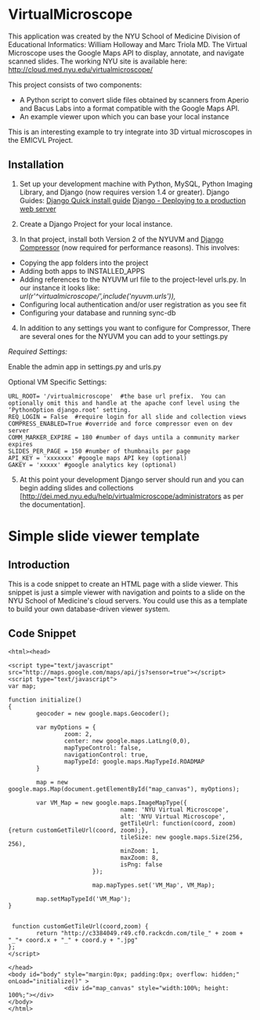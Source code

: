VirtualMicroscope
=================
This application was created by the NYU School of Medicine Division of Educational Informatics: William Holloway and Marc Triola MD. The Virtual Microscope uses the Google Maps API to display, annotate, and navigate scanned slides. The working NYU site is available here: http://cloud.med.nyu.edu/virtualmicroscope/

This project consists of two components:
  * A Python script to convert slide files obtained by scanners from Aperio and Bacus Labs into a format compatible with the Google Maps API.
  * An example viewer upon which you can base your local instance

This is an interesting example to try integrate into 3D virtual microscopes in the EMICVL Project.

Installation
------------

1.  Set up your development machine with Python, MySQL, Python Imaging Library, and Django (now requires version 1.4 or greater). Django Guides:
[Django Quick install guide](https://docs.djangoproject.com/en/1.5/intro/install/)
[Django - Deploying to a production web server](https://docs.djangoproject.com/en/1.5/howto/deployment/)

2. Create a Django Project for your local instance.

3. In that project, install both Version 2 of the NYUVM and [Django Compressor](https://pypi.python.org/pypi/django_compressor) (now required for performance reasons).
This involves:
  * Copying the app folders into the project
  * Adding both apps to INSTALLED_APPS 
  * Adding references to the NYUVM url file to the project-level urls.py. In our instance it looks like:
    *url(r'^virtualmicroscope/',include('nyuvm.urls')),*
  * Configuring local authentication and/or user registration as you see fit
  * Configuring your database and running sync-db

4. In addition to any settings you want to configure for Compressor, There are several ones for the NYUVM you can add to your settings.py

*Required Settings:*

Enable the admin app in settings.py and urls.py

Optional VM Specific Settings:

    URL_ROOT= '/virtualmicroscope'  #the base url prefix.  You can optionally omit this and handle at the apache conf level using the ‘PythonOption django.root’ setting.
    REQ_LOGIN = False  #require login for all slide and collection views
    COMPRESS_ENABLED=True #override and force compressor even on dev server
    COMM_MARKER_EXPIRE = 180 #number of days untila a community marker expires
    SLIDES_PER_PAGE = 150 #number of thumbnails per page
    API_KEY = 'xxxxxxx' #google maps API key (optional)
    GAKEY = 'xxxxx' #google analytics key (optional)

5. At this point your development Django server should run and you can begin adding slides and collections [http://dei.med.nyu.edu/help/virtualmicroscope/administrators as per the documentation].

Simple slide viewer template
============================


Introduction
------------

This is a code snippet to create an HTML page with a slide viewer.  This snippet is just a simple viewer with navigation and points to a slide on the NYU School of Medicine's cloud servers.  You could use this as a template to build your own database-driven viewer system.


Code Snippet
------------

    <html><head> 
    
    <script type="text/javascript" src="http://maps.google.com/maps/api/js?sensor=true"></script> 
    <script type="text/javascript"> 
    var map;
     
    function initialize() 
    {
            geocoder = new google.maps.Geocoder();
    
            var myOptions = {
                    zoom: 2,
                    center: new google.maps.LatLng(0,0),
                    mapTypeControl: false,
                    navigationControl: true,
                    mapTypeId: google.maps.MapTypeId.ROADMAP
            }
    
            map = new google.maps.Map(document.getElementById("map_canvas"), myOptions);
    
            var VM_Map = new google.maps.ImageMapType({
                                    name: 'NYU Virtual Microscope', 
                                    alt: 'NYU Virtual Microscope',
                                    getTileUrl: function(coord, zoom) {return customGetTileUrl(coord, zoom);},
                                    tileSize: new google.maps.Size(256, 256),
                                    minZoom: 1, 
                                    maxZoom: 8, 
                                    isPng: false
                            });
            
                            map.mapTypes.set('VM_Map', VM_Map);
    
            map.setMapTypeId('VM_Map');
    }
    
    
     function customGetTileUrl(coord,zoom) {
            return "http://c3384049.r49.cf0.rackcdn.com/tile_" + zoom + "_"+ coord.x + "_" + coord.y + ".jpg"
    };
    </script> 
    
    </head> 
    <body id="body" style="margin:0px; padding:0px; overflow: hidden;" onLoad="initialize()" > 
                    <div id="map_canvas" style="width:100%; height: 100%;"></div> 
    </body> 
    </html>
